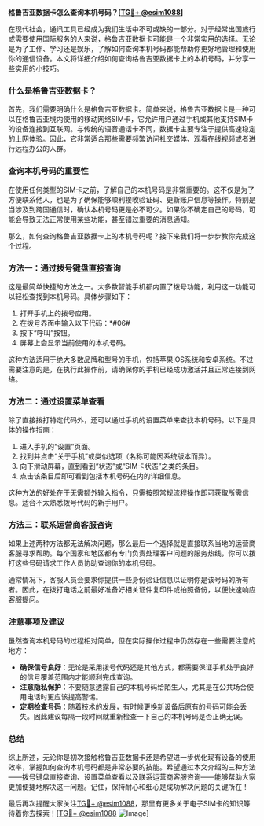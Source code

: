 **格鲁吉亚数据卡怎么查询本机号码？[[TG💪+ @esim1088](https://t.me/s/esim1088)]**

在现代社会，通讯工具已经成为我们生活中不可或缺的一部分。对于经常出国旅行或需要使用国际服务的人来说，格鲁吉亚数据卡可能是一个非常实用的选择。无论是为了工作、学习还是娱乐，了解如何查询本机号码都能帮助你更好地管理和使用你的通信设备。本文将详细介绍如何查询格鲁吉亚数据卡上的本机号码，并分享一些实用的小技巧。

### 什么是格鲁吉亚数据卡？

首先，我们需要明确什么是格鲁吉亚数据卡。简单来说，格鲁吉亚数据卡是一种可以在格鲁吉亚境内使用的移动网络SIM卡，它允许用户通过手机或其他支持SIM卡的设备连接到互联网。与传统的语音通话卡不同，数据卡主要专注于提供高速稳定的上网体验。因此，它非常适合那些需要频繁访问社交媒体、观看在线视频或者进行远程办公的人群。

### 查询本机号码的重要性

在使用任何类型的SIM卡之前，了解自己的本机号码是非常重要的。这不仅是为了方便联系他人，也是为了确保能够顺利接收验证码、更新账户信息等操作。特别是当涉及到跨国通信时，确认本机号码更是必不可少。如果你不确定自己的号码，可能会导致无法正常使用某些功能，甚至错过重要的消息通知。

那么，如何查询格鲁吉亚数据卡上的本机号码呢？接下来我们将一步步教你完成这个过程。

### 方法一：通过拨号键盘直接查询

这是最简单快捷的方法之一。大多数智能手机都内置了拨号功能，利用这一功能可以轻松查找到本机号码。具体步骤如下：

1. 打开手机上的拨号应用。
2. 在拨号界面中输入以下代码：*#06#
3. 按下“呼叫”按钮。
4. 屏幕上会显示当前使用的本机号码。

这种方法适用于绝大多数品牌和型号的手机，包括苹果iOS系统和安卓系统。不过需要注意的是，在执行此操作前，请确保你的手机已经成功激活并且正常连接到网络。

### 方法二：通过设置菜单查看

除了直接拨打特定代码外，还可以通过手机的设置菜单来查找本机号码。以下是具体的操作指南：

1. 进入手机的“设置”页面。
2. 找到并点击“关于手机”或类似选项（名称可能因系统版本而异）。
3. 向下滑动屏幕，直到看到“状态”或“SIM卡状态”之类的条目。
4. 点击该条目后即可看到包括本机号码在内的详细信息。

这种方法的好处在于无需额外输入指令，只需按照常规流程操作即可获取所需信息。适合不太熟悉拨号代码的新手用户。

### 方法三：联系运营商客服咨询

如果上述两种方法都无法解决问题，那么最后一个选择就是直接联系当地的运营商客服寻求帮助。每个国家和地区都有专门负责处理客户问题的服务热线，你可以拨打这些号码请求工作人员协助查询你的本机号码。

通常情况下，客服人员会要求你提供一些身份验证信息以证明你是该号码的所有者。因此，在拨打电话之前最好准备好相关证件复印件或拍照备份，以便快速响应客服提问。

### 注意事项及建议

虽然查询本机号码的过程相对简单，但在实际操作过程中仍然存在一些需要注意的地方：

- **确保信号良好**：无论是采用拨号代码还是其他方式，都需要保证手机处于良好的信号覆盖范围内才能顺利完成查询。
- **注意隐私保护**：不要随意透露自己的本机号码给陌生人，尤其是在公共场合使用电话时更应该提高警惕。
- **定期检查号码**：随着技术的发展，有时候更换新设备后原有的号码可能会丢失。因此建议每隔一段时间就重新检查一下自己的本机号码是否正确无误。

### 总结

综上所述，无论你是初次接触格鲁吉亚数据卡还是希望进一步优化现有设备的使用效率，掌握如何查询本机号码都是非常必要的技能。希望通过本文介绍的三种方法——拨号键盘直接查询、设置菜单查看以及联系运营商客服咨询——能够帮助大家更加便捷地解决这一问题。记住，保持耐心和细心是成功解决问题的关键所在！

最后再次提醒大家关注[TG💪+ @esim1088](https://t.me/s/esim1088)，那里有更多关于电子SIM卡的知识等待着你去探索！[[TG💪+ @esim1088](https://t.me/s/esim1088) ![Image](https://i.postimg.cc/4NQfJmqS/Snipaste-2025-05-13-00-14-12.png)]